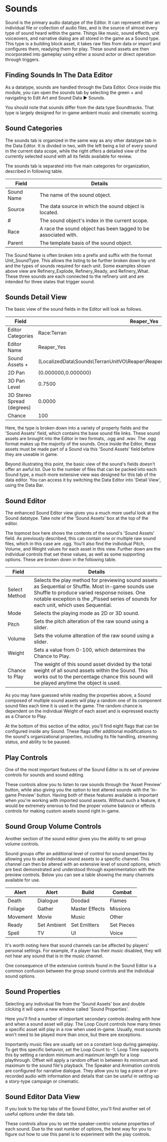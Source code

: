 # Sounds

Sound is the primary audio datatype of the Editor. It can represent either an individual file or collection of audio files, and is the source of almost every type of sound heard within the game. Things like music, sound effects, unit voiceovers, and narrative dialog are all stored in the game as a Sound type. This type is a building block asset, it takes raw files from data or import and configures them, readying them for play. These sound assets are then incorporated into gameplay using either a sound actor or direct operation through triggers.

## Finding Sounds In The Data Editor

As a datatype, sounds are handled through the Data Editor. Once inside this module, you can open the sounds tab by selecting the green + and navigating to Edit Art and Sound Data ▶︎ Sounds.

You should note that sounds differ from the data type Soundtracks. That type is largely designed for in-game ambient music and cinematic scoring.

## Sound Categories

The sounds tab is organized in the same way as any other datatype tab in the Data Editor. It is divided in two, with the left being a list of every sound in the current data scope, while the right offers a detailed view of the currently selected sound with all its fields available for review.

The sounds tab is separated into five main categories for organization, described in following table.

| Field      | Details                                                        |
| ---------- | -------------------------------------------------------------- |
| Sound Name | The name of the sound object.                                  |
| Source     | The data source in which the sound object is located.          |
| \#         | The sound object's index in the current scope.                 |
| Race       | A race the sound object has been tagged to be associated with. |
| Parent     | The template basis of the sound object.                        |

The Sound Name is often broken into a prefix and suffix with the format Unit\_SoundType. This allows the listing to be further broken down by unit and the types of sounds required for each unit. Some examples shown above view are Refinery\_Explode, Refinery\_Ready, and Refinery\_What. These three sounds are each connected to the refinery unit and are intended for three states that trigger sound.

## Sounds Detail View

The basic view of the sound fields in the Editor will look as follows.

| Field                      | Reaper_Yes                                                                                |
|----------------------------|-------------------------------------------------------------------------------------------|
| Editor Categories          | Race:Terran                                                                               |
| Editor Name                | Reaper_Yes                                                                                |
| Sound Assets +             | \(LocalizedData\\Sounds\\TerranUnitVO\\Reaper\\Reaper_Yes00.ogg\|LocalizedData\\Sounds\\... |
| 2D Pan                     | (0.000000,0.000000)                                                                       |
| 3D Pan Level               | 0.7500                                                                                    |
| 3D Stereo Spread (degrees) | 0.0000                                                                                    |
| Chance                     | 100                                                                                       |

Here, the type is broken down into a variety of property fields and the 'Sound Assets' field, which contains the base sound file links. These sound assets are brought into the Editor in two formats, .ogg and .wav. The .ogg format makes up the majority of the sounds. Once inside the Editor, these assets must be made part of a Sound via this 'Sound Assets' field before they are useable in game.

Beyond illustrating this point, the basic view of the sound's fields doesn't offer an awful lot. Due to the number of files that can be packed into each Sound type, a much more extensive view was designed for this tab of the data editor. You can access it by switching the Data Editor into 'Detail View', using the Data Bar.

## Sound Editor

The enhanced Sound Editor view gives you a much more useful look at the Sound datatype. Take note of the 'Sound Assets' box at the top of the editor.

The topmost box here shows the contents of the sound's 'Sound Assets' field. As previously described, this can contain one or multiple raw sound files, which in this case are .ogg. You'll also find the individual Pitch, Volume, and Weight values for each asset in this view. Further down are the individual controls that set these values, as well as some supporting options. These are broken down in the following table.

| Field          | Details                                                                                                                                                                                                                                       |
| -------------- | --------------------------------------------------------------------------------------------------------------------------------------------------------------------------------------------------------------------------------------------- |
| Select Method  | Selects the play method for previewing sound assets as Sequential or Shuffle. Most in-game sounds use Shuffle to produce varied response noises. One notable exception is the \_Pissed series of sounds for each unit, which uses Sequential. |
| Mode           | Selects the playing mode as 2D or 3D sound.                                                                                                                                                                                                   |
| Pitch          | Sets the pitch alteration of the raw sound using a slider.                                                                                                                                                                                    |
| Volume         | Sets the volume alteration of the raw sound using a slider.                                                                                                                                                                                   |
| Weight         | Sets a value from 0-100, which determines the Chance to Play.                                                                                                                                                                                 |
| Chance to Play | The weight of this sound asset divided by the total weight of all sound assets within the Sound. This works out to the percentage chance this sound will be played anytime the object is used.                                                |

As you may have guessed while reading the properties above, a Sound composed of multiple sound assets will play a random one of its component sound files each time it is used in the game. The random chance is dependent on the individual Weight of each asset and is expressed exactly as a Chance to Play.

At the bottom of this section of the editor, you'll find eight flags that can be configured inside any Sound. These flags offer additional modifications to the sound's organizational properties, including its file handling, streaming status, and ability to be paused.

## Play Controls

One of the most important features of the Sound Editor is its set of preview controls for sounds and sound editing.

These controls allow you to listen to raw sounds through the 'Asset Preview' button, while also giving you the option to test altered sounds with the 'In-game Preview' button. Having both of these features available is important when you're working with imported sound assets. Without such a feature, it would be extremely onerous to find the proper volume balance or effects controls for making custom assets sound right in-game.

## Sound Group Volume Controls

Another section of the sound editor gives you the ability to set group volume controls.

Sound groups offer an additional level of control for sound properties by allowing you to add individual sound assets to a specific channel. This channel can then be altered with an extensive level of sound options, which are best demonstrated and understood through experimentation with the preview controls. Below you can see a table showing the many channels available for use.

| Alert    | Alert       | Build          | Combat     |
| -------- | ----------- | -------------- | ---------- |
| Death    | Dialogue    | Doodad         | Flames     |
| Foliage  | Gather      | Master Effects | Missions   |
| Movement | Movie       | Music          | Other      |
| Ready    | Set Ambient | Set Emitters   | Set Pieces |
| Spell    | TV          | UI             | Voice      |

It's worth noting here that sound channels can be affected by players' personal settings. For example, if a player has their music disabled, they will not hear any sound that is in the music channel.

One consequence of the extensive controls found in the Sound Editor is a common confusion between the group sound controls and the individual sound options.

## Sound Properties

Selecting any individual file from the 'Sound Assets' box and double clicking it will open a new window called 'Sound Properties'.

Here you'll find a number of important secondary controls dealing with how and when a sound asset will play. The Loop Count controls how many times a specific asset will play in a row when used in-game. Usually, most sounds won't need to be played more than once, but there are exceptions.

Importantly music files are usually set on a constant loop during gameplay. To get this specific behavior, set the Loop Count to -1. Loop Time supports this by setting a random minimum and maximum length for a loop playthrough. Offset will apply a random offset in between its minimum and maximum to the sound file's playback. The Speaker and Animation controls are configured for narrative dialogue. They allow you to tag a piece of pre-recorded audio with information and details that can be useful in setting up a story-type campaign or cinematic.

## Sound Editor Data View

If you look to the top tabs of the Sound Editor, you'll find another set of useful options under the data tab.

These controls allow you to set the speaker-centric volume properties of each sound. Due to the vast number of options, the best way for you to figure out how to use this panel is to experiment with the play controls.
